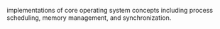 implementations of core operating system concepts including process scheduling, memory management, and synchronization.
